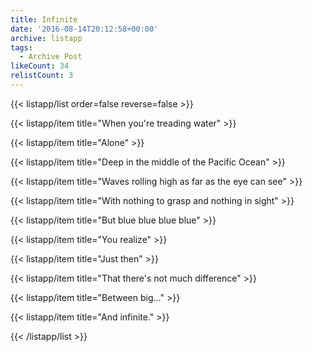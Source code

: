 ```yaml
---
title: Infinite
date: '2016-08-14T20:12:58+00:00'
archive: listapp
tags: 
  - Archive Post
likeCount: 34
relistCount: 3
---
```



{{< listapp/list order=false reverse=false >}}

   {{< listapp/item title="When you're treading water" >}}

   {{< listapp/item title="Alone" >}}

   {{< listapp/item title="Deep in the middle of the Pacific Ocean" >}}

   {{< listapp/item title="Waves rolling high as far as the eye can see" >}}

   {{< listapp/item title="With nothing to grasp and nothing in sight" >}}

   {{< listapp/item title="But blue blue blue blue" >}}

   {{< listapp/item title="You realize" >}}

   {{< listapp/item title="Just then" >}}

   {{< listapp/item title="That there's not much difference" >}}

   {{< listapp/item title="Between big…" >}}

   {{< listapp/item title="And infinite." >}}

{{< /listapp/list >}}
